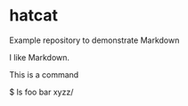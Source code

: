 # hatcat

Example repository to demonstrate Markdown

I like Markdown. 

This is a command 

  $ ls
  foo bar xyzz/
 
